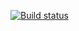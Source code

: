 [![Build status](https://ci.appveyor.com/api/projects/status/xvnp4wdgo5l6xx0f/branch/main?svg=true)](https://ci.appveyor.com/project/Fredik66/postman/branch/main)